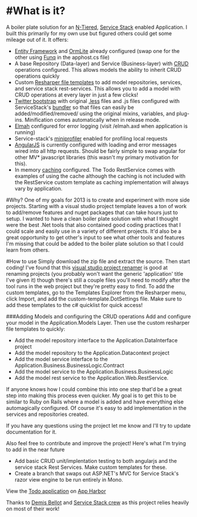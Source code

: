 #What is it?
==============
A boiler plate solution for an [N-Tiered](http://msdn.microsoft.com/en-us/library/bb384587.aspx), [Service Stack](http://www.servicestack.net/) enabled Application.  I built this primarily for my own use but figured others could get some mileage out of it. It offers:
 + [Entity Framework](http://msdn.microsoft.com/en-us/data/ef.aspx) and [OrmLite](https://github.com/ServiceStack/ServiceStack.OrmLite) already configured (swap one for the other using [Funq](http://funq.codeplex.com/) in the apphost.cs file)
 + A base Repository (Data-layer) and Service (Business-layer) with [CRUD](http://en.wikipedia.org/wiki/Create,_read,_update_and_delete) operations configured. This allows models the ability to inherit CRUD operations quickly
 + Custom [Resharper file templates](http://www.jetbrains.com/resharper/webhelp/Templates__Applying_Templates__Creating_Files_from_Templates.html) to add model repositories, services, and service stack rest-services.  This allows you to add a model with CRUD operations at every layer in just a few clicks!
 + [Twitter bootstrap](http://twitter.github.com/bootstrap/) with original [.less](http://lesscss.org/) files and .js files configured with ServiceStack's [bundler](https://github.com/ServiceStack/Bundler) so that files can easily be added/modified/removed/ using the original mixins, variables, and plug-ins. Minification comes automatically when in release mode.
 + [Elmah](http://code.google.com/p/elmah/) configured for error logging (visit /elmah.axd when application is running)
 + Service-stack's [miniprofiler](http://miniprofiler.com/) enabled for profiling local requests
 + [AngularJS](http://angularjs.org/) is currently configured with loading and error messages wired into all http requests.  Should be fairly simple to swap angular for other MV* javascript libraries (this wasn't my primary motivation for this).  
 + In memory [caching](https://github.com/ServiceStack/ServiceStack/wiki/Caching) configured.  The Todo RestService comes with examples of using the cache although the caching is not included with the RestService custom template as caching implementation will always vary by application.

#Why?
One of my goals for 2013 is to create and experiment with more side projects. Starting with a visual studio project template leaves a ton of work to add/remove features and nuget packages that can take hours just to setup. I wanted to have a clean boiler plate solution with what I thought were the best .Net tools that also contained good coding practices that I could scale and easily use in a variety of different projects. It'd also be a great opportunity to get other's input to see what other tools and features I'm missing that could be added to the boiler plate solution so that I could learn from others.

#How to use
Simply download the zip file and extract the source.  Then start coding!  I've found that this [visual studio project renamer](http://normankosmal.com/wordpress/?page_id=184) is good at renaming projects (you probably won't want the generic 'application' title I've given it) though there's still a couple files you'll need to modify after the tool runs in the web project but they're pretty easy to find.  To add the custom templates, go to the Templates Explorer from the Resharper menu, click Import, and add the custom-template.DotSettings file.  Make sure to add these templates to the c# quicklist for quick access! 

###Adding Models and configuring the CRUD operations
Add and configure your model in the Application.Models Layer.  Then use the custom resharper file templates to quickly:
 + Add the model repository interface to the Application.DataInterface project
 + Add the model repository to the Application.Datacontext project
 + Add the model service interface to the Application.Business.BusinessLogic.Contract
 + Add the model service to the Application.Business.BusinessLogic
 + Add the model rest service to the Application.Web.RestService.

If anyone knows how I could combine this into one step that'd be a great step into making this process even quicker.  My goal is to get this to be similar to Ruby on Rails where a model is added and have everything else automagically configured.  Of course it's easy to add implementation in the services and repositories created.

If you have any questions using the project let me know and I'll try to update documentation for it.

Also feel free to contribute and improve the project! Here's what I'm trying to add in the near future

  + Add basic CRUD unit/implentation testing to both angularjs and the service stack Rest Services. Make custom templates for these.
  + Create a branch that swaps out ASP.NET's MVC for Service Stack's razor view engine to be run entirely in Mono.

View the [Todo application](http://boilerplatemvc.apphb.com/) on [App Harbor](https://appharbor.com)

Thanks to [Demis Bellot](https://github.com/mythz) and [Service Stack crew](https://github.com/ServiceStack/ServiceStack#contributors) as this project relies heavily on most of their work!
